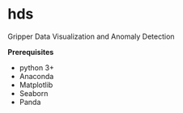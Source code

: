 # hds
Gripper Data Visualization and Anomaly Detection 


**Prerequisites**
-   python 3+
-   Anaconda
-   Matplotlib
-   Seaborn
-   Panda


